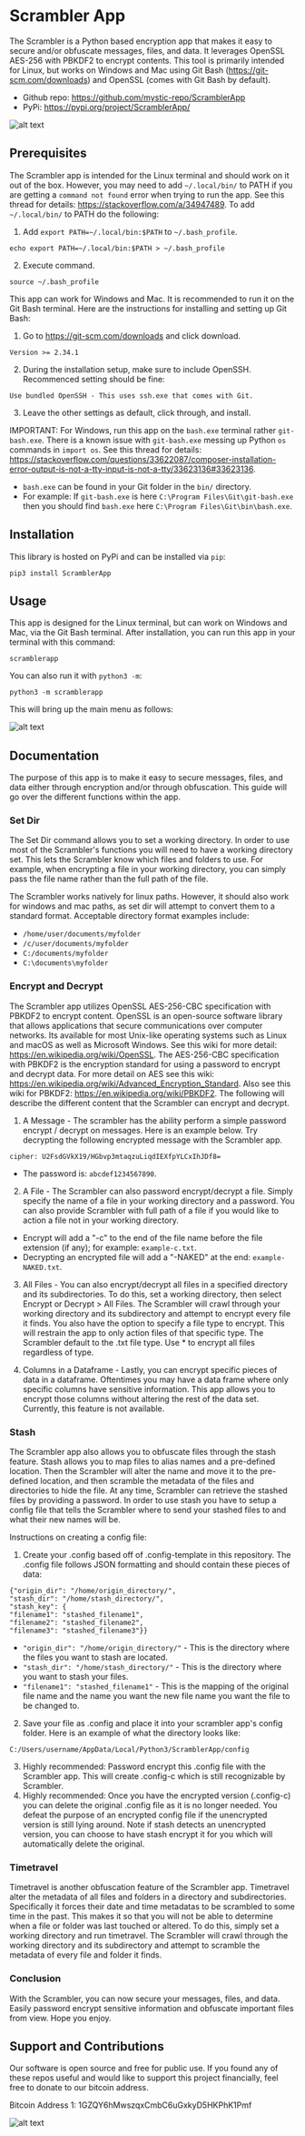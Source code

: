 # Scrambler App
The Scrambler is a Python based encryption app that makes it easy to secure and/or obfuscate messages, files, and data. It leverages OpenSSL AES-256 with PBKDF2 to encrypt contents. This tool is primarily intended for Linux, but works on Windows and Mac using Git Bash (https://git-scm.com/downloads) and OpenSSL (comes with Git Bash by default).
* Github repo: https://github.com/mystic-repo/ScramblerApp
* PyPi: https://pypi.org/project/ScramblerApp/

![alt text](https://github.com/mystic-repo/ScramblerApp/blob/master/doc/scrambler-preview.gif?raw=true)

## Prerequisites
The Scrambler app is intended for the Linux terminal and should work on it out of the box. However, you may need to add ```~/.local/bin/``` to PATH if you are getting a ```command not found``` error when trying to run the app. See this thread for details: https://stackoverflow.com/a/34947489. To add ```~/.local/bin/``` to PATH do the following:
1. Add ```export PATH=~/.local/bin:$PATH``` to ```~/.bash_profile```.
```
echo export PATH=~/.local/bin:$PATH > ~/.bash_profile
````
2. Execute command.
```
source ~/.bash_profile
```

This app can work for Windows and Mac. It is recommended to run it on the Git Bash terminal. Here are the instructions for installing and setting up Git Bash:

1. Go to https://git-scm.com/downloads and click download.
```
Version >= 2.34.1
```
2. During the installation setup, make sure to include OpenSSH. Recommenced setting should be fine:
```
Use bundled OpenSSH - This uses ssh.exe that comes with Git.
```
3. Leave the other settings as default, click through, and install.

IMPORTANT: For Windows, run this app on the ```bash.exe``` terminal rather ```git-bash.exe```. There is a known issue with ```git-bash.exe``` messing up Python ```os``` commands in ```import os```. See this thread for details: https://stackoverflow.com/questions/33622087/composer-installation-error-output-is-not-a-tty-input-is-not-a-tty/33623136#33623136.
* ```bash.exe``` can be found in your Git folder in the ```bin/``` directory.
* For example: If ```git-bash.exe``` is here ```C:\Program Files\Git\git-bash.exe``` then you should find ```bash.exe``` here ```C:\Program Files\Git\bin\bash.exe```.

## Installation
This library is hosted on PyPi and can be installed via ```pip```:
```
pip3 install ScramblerApp
```

## Usage
This app is designed for the Linux terminal, but can work on Windows and Mac, via the Git Bash terminal. After installation, you can run this app in your terminal with this command:
```
scramblerapp
```
You can also run it with ```python3 -m```:
```
python3 -m scramblerapp
```
This will bring up the main menu as follows:

![alt text](https://github.com/mystic-repo/ScramblerApp/blob/master/doc/scrambler-mainmenu.png?raw=true)

## Documentation
The purpose of this app is to make it easy to secure messages, files, and data either through encryption and/or through obfuscation. This guide will go over the different functions within the app.

### Set Dir
The Set Dir command allows you to set a working directory. In order to use most of the Scrambler's functions you will need to have a working directory set. This lets the Scrambler know which files and folders to use. For example, when encrypting a file in your working directory, you can simply pass the file name rather than the full path of the file.

The Scrambler works natively for linux paths. However, it should also work for windows and mac paths, as set dir will attempt to convert them to a standard format. Acceptable directory format examples include:
* ```/home/user/documents/myfolder```
* ```/c/user/documents/myfolder```
* ```C:/documents/myfolder```
* ```C:\documents\myfolder```

### Encrypt and Decrypt
The Scrambler app utilizes OpenSSL AES-256-CBC specification with PBKDF2 to encrypt content. OpenSSL is an open-source software library that allows applications that secure communications over computer networks. Its available for most Unix-like operating systems such as Linux and macOS as well as Microsoft Windows. See this wiki for more detail: https://en.wikipedia.org/wiki/OpenSSL. The AES-256-CBC specification with PBKDF2 is the encryption standard for using a password to encrypt and decrypt data. For more detail on AES see this wiki: https://en.wikipedia.org/wiki/Advanced_Encryption_Standard. Also see this wiki for PBKDF2: https://en.wikipedia.org/wiki/PBKDF2. The following will describe the different content that the Scrambler can encrypt and decrypt.

1. A Message - The scrambler has the ability perform a simple password encrypt / decrypt on messages. Here is an example below. Try decrypting the following encrypted message with the Scrambler app.
```
cipher: U2FsdGVkX19/HGbvp3mtaqzuLiqdIEXfpYLCxIhJDf8=
```
* The password is: ```abcdef1234567890```.

2. A File - The Scrambler can also password encrypt/decrypt a file. Simply specify the name of a file in your working directory and a password. You can also provide Scrambler with full path of a file if you would like to action a file not in your working directory.
* Encrypt will add a "-c" to the end of the file name before the file extension (if any); for example: ```example-c.txt```.
* Decrypting an encrypted file will add a "-NAKED" at the end: ```example-NAKED.txt```.

3. All Files - You can also encrypt/decrypt all files in a specified directory and its subdirectories. To do this, set a working directory, then select Encrypt or Decrypt > All Files. The Scrambler will crawl through your working directory and its subdirectory and attempt to encrypt every file it finds. You also have the option to specify a file type to encrypt. This will restrain the app to only action files of that specific type. The Scrambler default to the .txt file type. Use * to encrypt all files regardless of type.

3. Columns in a Dataframe - Lastly, you can encrypt specific pieces of data in a dataframe. Oftentimes you may have a data frame where only specific columns have sensitive information. This app allows you to encrypt those columns without altering the rest of the data set. Currently, this feature is not available.

### Stash
The Scrambler app also allows you to obfuscate files through the stash feature. Stash allows you to map files to alias names and a pre-defined location. Then the Scrambler will alter the name and move it to the pre-defined location, and then scramble the metadata of the files and directories to hide the file. At any time, Scrambler can retrieve the stashed files by providing a password. In order to use stash you have to setup a config file that tells the Scrambler where to send your stashed files to and what their new names will be.

Instructions on creating a config file:
1. Create your .config based off of .config-template in this repository. The .config file follows JSON formatting and should contain these pieces of data:
```
{"origin_dir": "/home/origin_directory/",
"stash_dir": "/home/stash_directory/",
"stash_key": {
"filename1": "stashed_filename1",
"filename2": "stashed_filename2",
"filename3": "stashed_filename3"}}
```
* ```"origin_dir": "/home/origin_directory/"``` - This is the directory where the files you want to stash are located.
* ```"stash_dir": "/home/stash_directory/"``` - This is the directory where you want to stash your files.
* ```"filename1": "stashed_filename1"``` - This is the mapping of the original file name and the name you want the new file name you want the file to be changed to.

2. Save your file as .config and place it into your scrambler app's config folder. Here is an example of what the directory looks like:
```
C:/Users/username/AppData/Local/Python3/ScramblerApp/config
```
3. Highly recommended: Password encrypt this .config file with the Scrambler app. This will create .config-c which is still recognizable by Scrambler.
4. Highly recommended: Once you have the encrypted version (.config-c) you can delete the original .config file as it is no longer needed. You defeat the purpose of an encrypted config file if the unencrypted version is still lying around. Note if stash detects an unencrypted version, you can choose to have stash encrypt it for you which will automatically delete the original.

### Timetravel
Timetravel is another obfuscation feature of the Scrambler app. Timetravel alter the metadata of all files and folders in a directory and subdirectories. Specifically it forces their date and time metadatas to be scrambled to some time in the past. This makes it so that you will not be able to determine when a file or folder was last touched or altered. To do this, simply set a working directory and run timetravel. The Scrambler will crawl through the working directory and its subdirectory and attempt to scramble the metadata of every file and folder it finds.

### Conclusion
With the Scrambler, you can now secure your messages, files, and data. Easily password encrypt sensitive information and obfuscate important files from view. Hope you enjoy.

## Support and Contributions
Our software is open source and free for public use. If you found any of these repos useful and would like to support this project financially, feel free to donate to our bitcoin address.

Bitcoin Address 1: 1GZQY6hMwszqxCmbC6uGxkyD5HKPhK1Pmf

![alt text](https://github.com/mystic-repo/BitcoinAddresses/blob/master/btcaddr1.png?raw=true)
